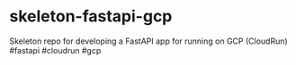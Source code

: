 # skeleton-fastapi-gcp
Skeleton repo for developing a FastAPI app for running on GCP (CloudRun) #fastapi #cloudrun #gcp
